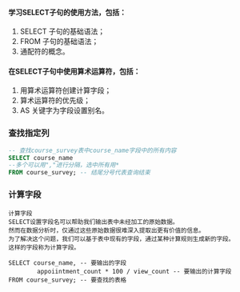 #### 学习SELECT子句的使用方法，包括：

1. SELECT 子句的基础语法；
2. FROM 子句的基础语法；
3. 通配符的概念。

#### 在SELECT子句中使用算术运算符，包括：

1. 用算术运算符创建计算字段；
2. 算术运算符的优先级；
3. AS 关键字为字段设置别名。

### 查找指定列
```sql
-- 查找course_survey表中course_name字段中的所有内容
SELECT course_name
--多个可以用","进行分隔，选中所有用*
FROM course_survey; -- 结尾分号代表查询结束
```

### 计算字段

	计算字段
	SELECT设置字段名可以帮助我们输出表中未经加工的原始数据。
	然而在数据分析时，仅通过这些原始数据很难深入提取出更有价值的信息。
	为了解决这个问题，我们可以基于表中现有的字段，通过某种计算规则生成新的字段。
	这样的字段称为计算字段。

```
SELECT course_name, -- 要输出的字段
		appoiintment_count * 100 / view_count -- 要输出的计算字段
FROM course_survey; -- 要查找的表格
```

####
<!--stackedit_data:
eyJoaXN0b3J5IjpbLTE0Mjc2NzA5MzAsLTE3Njg3NTQzNTAsLT
E0NDkwMjAwMjAsLTExMTUzMzc4NzhdfQ==
-->